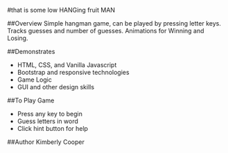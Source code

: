#that is some low HANGing fruit MAN

##Overview
Simple hangman game, can be played by pressing letter keys.  Tracks guesses and number of guesses.  Animations for Winning and Losing.

##Demonstrates
* HTML, CSS, and Vanilla Javascript
* Bootstrap and responsive technologies
* Game Logic
* GUI and other design skills

##To Play Game
* Press any key to begin
* Guess letters in word 
* Click hint button for help

##Author
Kimberly Cooper
